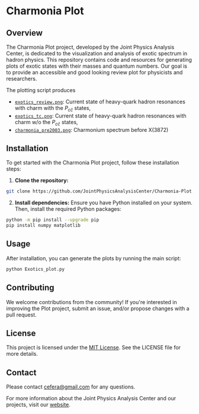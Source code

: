 # Charmonia Plot

## Overview

The Charmonia Plot project, developed by the Joint Physics Analysis Center, is dedicated to the visualization and analysis of exotic spectrum in hadron physics.
This repository contains code and resources for generating plots of exotic states with their masses and quantum numbers.
Our goal is to provide an accessible and good looking review plot for physicists and researchers.

The plotting script produces

- [`exotics_review.png`](jointphysicsanalysiscenter.github.io/Charmonia-Plot/exotics_review.png): Current state of heavy-quark hadron resonances with charm with the $P_{c\bar{c}}$ states,
- [`exotics_tc.png`](jointphysicsanalysiscenter.github.io/Charmonia-Plot/exotics_tc.png): Current state of heavy-quark hadron resonances with charm w/o the $P_{c\bar{c}}$ states, 
- [`charmonia_pre2003.png`](jointphysicsanalysiscenter.github.io/Charmonia-Plot/charmonia_pre2003.png): Charmonium spectrum before X(3872)

## Installation

To get started with the Charmonia Plot project, follow these installation steps:

1. **Clone the repository:**
```bash
git clone https://github.com/JointPhysicsAnalysisCenter/Charmonia-Plot.git
```

2. **Install dependencies:**
   Ensure you have Python installed on your system. Then, install the required Python packages:
```bash
python -m pip install --upgrade pip
pip install numpy matplotlib
```

## Usage

After installation, you can generate the plots by running the main script:

```bash
python Exotics_plot.py
```

## Contributing

We welcome contributions from the community! If you're interested in improving the Plot project, submit an issue, and/or propose changes with a pull request.

## License

This project is licensed under the [MIT License](LICENSE). See the LICENSE file for more details.

## Contact

Please contact [cefera@gmail.com](mailto:cefera@gmail.com) for any questions.

For more information about the Joint Physics Analysis Center and our projects, visit our [website](https://www.jpac-physics.org/).